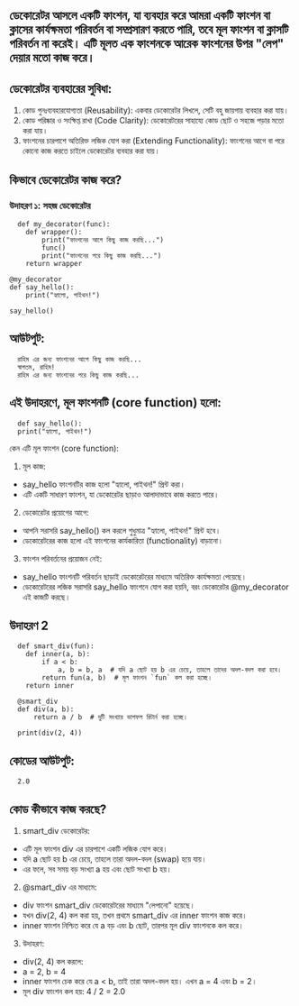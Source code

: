 ## ডেকোরেটর আসলে একটি ফাংশন, যা ব্যবহার করে আমরা একটি ফাংশন বা ক্লাসের কার্যক্ষমতা পরিবর্তন বা সম্প্রসারণ করতে পারি, তবে মূল ফাংশন বা ক্লাসটি পরিবর্তন না করেই। এটি মূলত এক ফাংশনকে আরেক ফাংশনের উপর "লেপ" দেয়ার মতো কাজ করে।
## ডেকোরেটর ব্যবহারের সুবিধা:
1. কোড পুনঃব্যবহারযোগ্যতা (Reusability): একবার ডেকোরেটর লিখলে, সেটি বহু জায়গায় ব্যবহার করা যায়।
2. কোড পরিষ্কার ও সংক্ষিপ্ত রাখা (Code Clarity): ডেকোরেটরের সাহায্যে কোড ছোট ও সহজে পড়ার মতো করা যায়।
3. ফাংশনের চারপাশে অতিরিক্ত লজিক যোগ করা (Extending Functionality): ফাংশনের আগে বা পরে কোনো কাজ করতে চাইলে ডেকোরেটর ব্যবহার করা যায়।
## কিভাবে ডেকোরেটর কাজ করে?

### উদাহরণ ১: সহজ ডেকোরেটর
```
  def my_decorator(func):
    def wrapper():
        print("ফাংশনের আগে কিছু কাজ করছি...")
        func()
        print("ফাংশনের পরে কিছু কাজ করছি...")
    return wrapper

@my_decorator
def say_hello():
    print("হ্যালো, পাইথন!")

say_hello()

```
## আউটপুট:

```
  রাহিম এর জন্য ফাংশনের আগে কিছু কাজ করছি...
  স্বাগতম, রাহিম!
  রাহিম এর জন্য ফাংশনের পরে কিছু কাজ করছি...

```

## এই উদাহরণে, মূল ফাংশনটি (core function) হলো:
  ```
    def say_hello():
    print("হ্যালো, পাইথন!")
  ```

  কেন এটি মূল ফাংশন (core function):
1. মূল কাজ:
 * say_hello ফাংশনটির কাজ হলো "হ্যালো, পাইথন!" প্রিন্ট করা।
 * এটি একটি সাধারণ ফাংশন, যা ডেকোরেটর ছাড়াও আলাদাভাবে কাজ করতে পারে।

2. ডেকোরেটর প্রয়োগের আগে:
  * আপনি সরাসরি say_hello() কল করলে শুধুমাত্র "হ্যালো, পাইথন!" প্রিন্ট হবে।
  * ডেকোরেটরের কাজ হলো এই ফাংশনের কার্যকারিতা (functionality) বাড়ানো।

3. ফাংশন পরিবর্তনের প্রয়োজন নেই:

 * say_hello ফাংশনটি পরিবর্তন ছাড়াই ডেকোরেটরের মাধ্যমে অতিরিক্ত কার্যক্ষমতা পেয়েছে।
 * ডেকোরেটরের লজিক সরাসরি say_hello ফাংশনে যোগ করা হয়নি, বরং ডেকোরেটর @my_decorator এই কাজটি করছে।

## উদাহরণ 2
  ```
    def smart_div(fun):
      def inner(a, b):
          if a < b:
              a, b = b, a  # যদি a ছোট হয় b এর চেয়ে, তাহলে তাদের অদল-বদল করা হবে।
          return fun(a, b)  # মূল ফাংশন `fun` কল করা হচ্ছে।
      return inner

    @smart_div
    def div(a, b):
        return a / b  # দুটি সংখ্যার ভাগফল রিটার্ন করা হচ্ছে।
    
    print(div(2, 4))

  ```
## কোডের আউটপুট:
  ```
    2.0
  ```
## কোড কীভাবে কাজ করছে?

1. smart_div ডেকোরেটর:

 * এটি মূল ফাংশন div এর চারপাশে একটি লজিক যোগ করে।
 * যদি a ছোট হয় b এর চেয়ে, তাহলে তারা অদল-বদল (swap) হয়ে যায়।
 * এর ফলে, সব সময় বড় সংখ্যা a হয় এবং ছোট সংখ্যা b হয়।
   
2. @smart_div এর মাধ্যমে:

 * div ফাংশন smart_div ডেকোরেটরের মাধ্যমে "লেপানো" হয়েছে।
 * যখন div(2, 4) কল করা হয়, তখন প্রথমে smart_div এর inner ফাংশন কাজ করে।
 * inner ফাংশন নিশ্চিত করে যে a বড় এবং b ছোট, তারপর মূল div ফাংশনকে কল করে।
   
3. উদাহরণ:

 * div(2, 4) কল করলে:
* a = 2, b = 4
* inner ফাংশন চেক করে যে a < b, তাই তারা অদল-বদল হয়। এখন a = 4 এবং b = 2।
* মূল div ফাংশন কল হয়: 4 / 2 = 2.0

